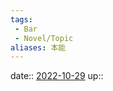 ```yaml
---
tags:
 - Bar
 - Novel/Topic
aliases: 本能
---
```


date:: [2022-10-29](Daily_Note/2022-10-29.md)
up::


